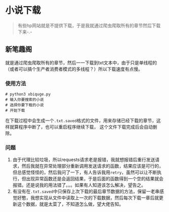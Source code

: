 # 小说下载

> 有些hp网站就是不提供下载，于是我就通过爬虫爬取所有的章节然后下载下来-.-
## 新笔趣阁
就是通过爬虫爬取所有的章节，然后一一下载到txt文本中，由于只是单线程的（或者可以搞个生产者消费者模式的多线程？）所以下载速度有点慢。
### 使用方法
    # python3 xbiquge.py
    # 输入你要搜索的小说
    # 选择你要下载的小说
    # 开始下载
在下载过程中会生成一个`.txt.saved`格式的文件，用来存储已经下载的章节，这样就算程序中断了，也可以重启程序继续下载， 这个文件下载完成后会自动删除。

### 问题
1. 由于代理比较垃圾，所以requests请求老是报错，我就想报错后重行发送请求，然后我就在异常处理部分重新调用发送请求的函数，结果应该是可行的，但总感觉怪怪的，然后我问了一下，有人告诉我用`retry`，虽然可以让不断执行，但出现异常函数还是会返回结果，于是后面的函数得到一个空的结果就会报错。还是说我的用法错了。。。如果有人知道该怎么解决，望告之。
2. 有没有在`.txt.saved`中只保存上次下载的最后章节数据的方法，保留一老串感觉好憨，我想实现从文件中读取上一次的下载数据，然后每次下载一章后就更新这个数据，就是太菜了，不知道怎么做，望大佬告知。

